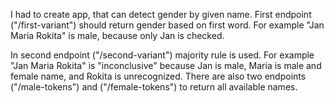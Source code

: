 I had to create app, that can detect gender by given name.
First endpoint ("/first-variant") should return gender based on first word. For example "Jan Maria Rokita" is male, because only Jan is checked.

In second endpoint ("/second-variant") majority rule is used. For example "Jan Maria Rokita" is "inconclusive" because Jan is male, Maria is male and female name, and Rokita is unrecognized. There are also two endpoints ("/male-tokens") and ("/female-tokens") to return all available names.
